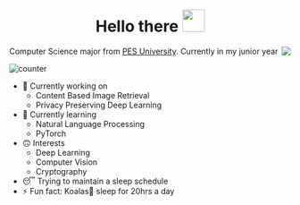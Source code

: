 <h1 align="Center"> Hello there <img src="https://media.giphy.com/media/WUlplcMpOCEmTGBtBW/giphy.gif" width="40px"></h1>

<img align="right" src="https://tenor.com/view/hi-fox-cute-gif-9313641.gif">

Computer Science major from [PES University](https://www.pes.edu/). Currently in my junior year

![counter](https://enhieqesr7cq9kr.m.pipedream.net)

- 🔭 Currently working on
    - Content Based Image Retrieval 
    - Privacy Preserving Deep Learning
- 🌱 Currently learning
    - Natural Language Processing 
    - PyTorch
- 🙃 Interests
    - Deep Learning
    - Computer Vision
    - Cryptography 
- 😴 Trying to maintain a sleep schedule 
- ⚡ Fun fact: Koalas🐨 sleep for 20hrs a day

<!--
To set up the profile counter thing go to https://pipedream.com/ and set up this workflow https://pipedream.com/@/p_G6CNmN/edit?copy=true
-->
